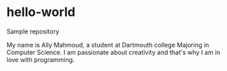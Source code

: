 # hello-world
Sample repository

My name is Ally Mahmoud, a student at Dartmouth college Majoring in Computer Science. I am passionate about creativity and that's why I am in love with programming.
